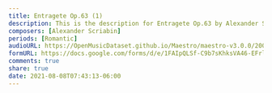 ```yaml
---
title: Entragete Op.63 (1)
description: This is the description for Entragete Op.63 by Alexander Scriabin
composers: [Alexander Scriabin]
periods: [Romantic]
audioURL: https://OpenMusicDataset.github.io/Maestro/maestro-v3.0.0/2009/MIDI-Unprocessed_11_R1_2009_06-09_ORIG_MID--AUDIO_11_R1_2009_11_R1_2009_07_WAV.midi
formURL: https://docs.google.com/forms/d/e/1FAIpQLSf-C9b7sKhksVA46-EFrlplugBzMutbwPWo2OaQCloiuW4HaA/viewform
comments: true
share: true
date: 2021-08-08T07:43:13-06:00
---
```

